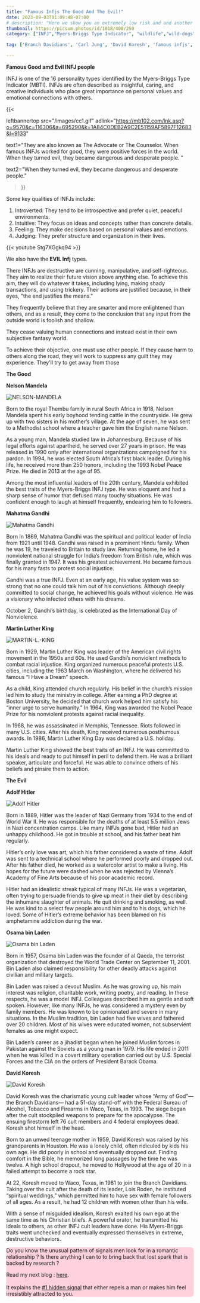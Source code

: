 ```yaml
---
title: "Famous Infjs The Good And The Evil!"
date: 2023-09-03T01:09:48-07:00
# description: "Here we show you an extremely low risk and and another medium risk approach to earn passive income "
thumbnail: https://picsum.photos/id/1018/400/250
category: ["INFJ","Myers-Briggs Type Indicator", "wildlife","wild-dogs","pets","animal-welfare"]

tag: ['Branch Davidians', 'Carl Jung', 'David Koresh', 'famous infjs', Gandhi, Hitler, INFJ, 'Martin Luther King', MBTI, Myers-Briggs, 'Nelson Mandela', 'Osama bin Laden', 'personality type', preferences, psychology, Waco ]

---
```


<!-- infj famous	0	28
famous infj	0	19
infj famous people	0	17
famous infj personalities	0	5
infj celebrities	0	5
famous infjs	0	4
famous infj people	0	2
infj personality celebrities	0	2
famius infp	0	1
famous people with infj	0	1 -->

<!-- This is **bold** text, and this is *emphasized* text.

Visit the [Hugo](https://gohugo.io) website! -->

**Famous Good amd Evil INFJ people**

INFJ is one of the 16 personality types identified by the Myers-Briggs Type Indicator (MBTI). INFJs are often described as insightful, caring, and creative individuals who place great importance on personal values and emotional connections with others. 


{{< 

leftbannertop src="/images/cc1.gif" adlink="https://mb102.com/lnk.asp?o=9570&c=116306&a=695290&k=1A84C0DEB2A9C2E51159AF5897F12683&l=9133"

text1="They are also known as The Advocate or The Counselor. When famous INFJs worked for good, they were positive forces in the world. When they turned evil, they became dangerous and desperate people. " 

text2="When they turned evil, they became dangerous and desperate people."

>}}

Some key qualities of INFJs include:

1. Introverted: They tend to be introspective and prefer quiet, peaceful environments.
2. Intuitive: They focus on ideas and concepts rather than concrete details.
3. Feeling: They make decisions based on personal values and emotions.
4. Judging: They prefer structure and organization in their lives.

{{< youtube Stg7XGgkq94 >}}

We also have the **EVIL Infj** types.

There INFJs are destructive are cunning, manipulative, and self-righteous. They aim to realize their future vision above anything else. To achieve this aim, they will do whatever it takes, including lying, making shady transactions, and using trickery.  Their actions are justified because, in their eyes, "the end justifies the means." 

They frequently believe that they are smarter and more enlightened than others, and as a result, they come to the conclusion that any input from the outside world is foolish and shallow. 

They cease valuing human connections and instead exist in their own subjective fantasy world.

To achieve their objective, one must use other people. If they cause harm to others along the road, they will work to suppress any guilt they may experience. They'll try to get away from those

**The Good**

**Nelson Mandela**

![NELSON-MANDELA](/NELSON-MANDELA.jpg)

Born to the royal Thembu family in rural South Africa in 1918, Nelson Mandela spent his early boyhood tending cattle in the countryside. He grew up with two sisters in his mother’s village. At the age of seven, he was sent to a Methodist school where a teacher gave him the English name Nelson.

As a young man, Mandela studied law in Johannesburg. Because of his legal efforts against apartheid, he served over 27 years in prison. He was released in 1990 only after international organizations campaigned for his pardon. In 1994, he was elected South Africa’s first black leader. During his life, he received more than 250 honors, including the 1993 Nobel Peace Prize. He died in 2013 at the age of 95.

Among the most influential leaders of the 20th century, Mandela exhibited the best traits of the Myers-Briggs INFJ type. He was eloquent and had a sharp sense of humor that defused many touchy situations. He was confident enough to laugh at himself frequently, endearing him to followers.

**Mahatma Gandhi**

![Mahatma Gandhi](/Mahatma-Gandhi-Gandhiji-300x250.jpg)

Born in 1869, Mahatma Gandhi was the spiritual and political leader of India from 1921 until 1948. Gandhi was raised in a prominent Hindu family. When he was 19, he traveled to Britain to study law. Returning home, he led a nonviolent national struggle for India’s freedom from British rule, which was finally granted in 1947. It was his greatest achievement. He became famous for his many fasts to protest social injustice.

Gandhi was a true INFJ. Even at an early age, his value system was so strong that no one could talk him out of his convictions. Although deeply committed to social change, he achieved his goals without violence. He was a visionary who infected others with his dreams.

October 2, Gandhi’s birthday, is celebrated as the International Day of Nonviolence.

**Martin Luther King**

![MARTIN-L.-KING](/MARTIN-L.-KING.jpg)

Born in 1929, Martin Luther King was leader of the American civil rights movement in the 1950s and 60s. He used Gandhi’s nonviolent methods to combat racial injustice. King organized numerous peaceful protests U.S. cities, including the 1963 March on Washington, where he delivered his famous “I Have a Dream” speech.

As a child, King attended church regularly. His belief in the church’s mission led him to study the ministry in college. After earning a PhD degree at Boston University, he decided that church work helped him satisfy his “inner urge to serve humanity.” In 1964, King was awarded the Nobel Peace Prize for his nonviolent protests against racial inequality.

In 1968, he was assassinated in Memphis, Tennessee. Riots followed in many U.S. cities. After his death, King received numerous posthumous awards. In 1986, Martin Luther King Day was declared a U.S. holiday.

Martin Luther King showed the best traits of an INFJ. He was committed to his ideals and ready to put himself in peril to defend them. He was a brilliant speaker, articulate and forceful. He was able to convince others of his beliefs and pinsire them to action.

**The Evil**

**Adolf Hitler**

![Adolf Hitler](/adolf-hitler-2.jpg)

Born in 1889, Hitler was the leader of Nazi Germany from 1934 to the end of World War II. He was responsible for the deaths of at least 5.5 million Jews in Nazi concentration camps. Like many INFJs gone bad, Hitler had an unhappy childhood. He got in trouble at school, and his father beat him regularly.

Hitler’s only love was art, which his father considered a waste of time. Adolf was sent to a technical school where he performed poorly and dropped out. After his father died, he worked as a watercolor artist to make a living. His hopes for the future were dashed when he was rejected by Vienna’s Academy of Fine Arts because of his poor academic record.

Hitler had an idealistic streak typical of many INFJs. He was a vegetarian, often trying to persuade friends to give up meat in their diet by describing the inhumane slaughter of animals. He quit drinking and smoking, as well. He was kind to a select few people around him and to his dogs, which he loved. Some of Hitler’s extreme behavior has been blamed on his amphetamine addiction during the war.

**Osama bin Laden**

![Osama bin Laden](/Osama.jpeg)

Born in 1957, Osama bin Laden was the founder of al Qaeda, the terrorist organization that destroyed the World Trade Center on September 11, 2001. Bin Laden also claimed responsibility for other deadly attacks against civilian and military targets.

Bin Laden was raised a devout Muslim. As he was growing up, his main interest was religion, charitable work, writing poetry, and reading. In these respects, he was a model INFJ. Colleagues described him as gentle and soft spoken. However, like many INFJs, he was considered a mystery even by family members. He was known to be opinionated and severe in many situations. In the Muslim tradition, bin Laden had five wives and fathered over 20 children. Most of his wives were educated women, not subservient females as one might expect.

Bin Laden’s career as a jihadist began when he joined Muslim forces in Pakistan against the Soviets as a young man in 1979. His life ended in 2011 when he was killed in a covert military operation carried out by U.S. Special Forces and the CIA on the orders of President Barack Obama.

**David Koresh**

![David Koresh](/220px-David_Koresh.jpg)

David Koresh was the charismatic young cult leader whose “Army of God”—the Branch Davidians— had a 51-day stand-off with the Federal Bureau of Alcohol, Tobacco and Firearms in Waco, Texas, in 1993. The siege began after the cult stockpiled weapons to prepare for the apocalypse. The ensuing firestorm left 76 cult members and 4 federal employees dead. Koresh shot himself in the head.

Born to an unwed teenage mother in 1959, David Koresh was raised by his grandparents in Houston. He was a lonely child, often ridiculed by kids his own age. He did poorly in school and eventually dropped out. Finding comfort in the Bible, he memorized long passages by the time he was twelve. A high school dropout, he moved to Hollywood at the age of 20 in a failed attempt to become a rock star.

At 22, Koresh moved to Waco, Texas, in 1981 to join the Branch Davidians. Taking over the cult after the death of its leader, Lois Roden, he instituted “spiritual weddings,” which permitted him to have sex with female followers of all ages. As a result, he had 12 children with women other than his wife.

With a sense of misguided idealism, Koresh exalted his own ego at the same time as his Christian bliefs. A powerful orator, he transmitted his ideals to others, as other INFJ cult leaders have done. His Myers-Briggs traits went unchecked and eventually expressed themselves in extreme, destructive behaviors.
 
<div style="background-color: #FFD1DC; border-radius: 9px;">
Do you know the unusual pattern of signals men look for in a romantic relationship ? Is there anything I can to to bring back that lost spark that is backed by research ? 

Read my next blog : <a id="aflink" href="/wp/what-makes-him-want-only-you" class="two" target="_blank" title="Video : This is the “secret ingredient” to his lasting commitment">here</a>.</br></br>It explains the <a id="aflink" href="/wp/what-makes-him-want-only-you" class="two" target="_blank" title="Video : This is the “secret ingredient” to his lasting commitment">#1 hidden signal</a> that either repels a man or makes 
him feel irresistibly attracted to you.
</div>
